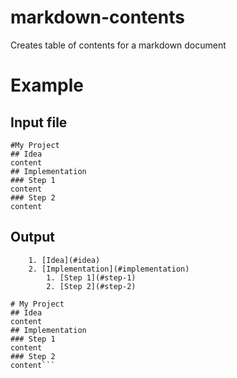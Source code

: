 # markdown-contents
Creates table of contents for a markdown document
# Example
## Input file 
```
#My Project   
## Idea  
content  
## Implementation  
### Step 1  
content  
### Step 2  
content
```

## Output
```1. [My Project](#my-project)  
	1. [Idea](#idea)  
	2. [Implementation](#implementation)  
		1. [Step 1](#step-1)  
		2. [Step 2](#step-2)  

# My Project  
## Idea  
content  
## Implementation  
### Step 1  
content  
### Step 2  
content```

